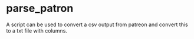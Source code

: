 # parse_patron
A script can be used to convert a csv output from patreon and convert this to a txt file with columns.
